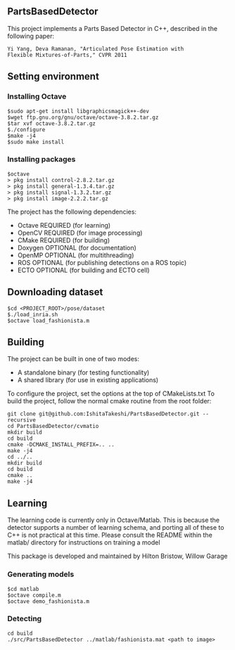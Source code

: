 PartsBasedDetector
------------------

This project implements a Parts Based Detector in C++, described in the
following paper:

    Yi Yang, Deva Ramanan, "Articulated Pose Estimation with
    Flexible Mixtures-of-Parts," CVPR 2011

## Setting environment
### Installing Octave

```
$sudo apt-get install libgraphicsmagick++-dev
$wget ftp.gnu.org/gnu/octave/octave-3.8.2.tar.gz
$tar xvf octave-3.8.2.tar.gz
$./configure
$make -j4
$sudo make install
```

### Installing packages

```
$octave
> pkg install control-2.8.2.tar.gz
> pkg install general-1.3.4.tar.gz
> pkg install signal-1.3.2.tar.gz
> pkg install image-2.2.2.tar.gz
```

The project has the following dependencies:

* Octave  REQUIRED (for learning)
* OpenCV  REQUIRED (for image processing)
* CMake   REQUIRED (for building)
* Doxygen OPTIONAL (for documentation)
* OpenMP  OPTIONAL (for multithreading)
* ROS     OPTIONAL (for publishing detections on a ROS topic)
* ECTO    OPTIONAL (for building and ECTO cell)

## Downloading dataset

```
$cd <PROJECT_ROOT>/pose/dataset
$./load_inria.sh
$octave load_fashionista.m
```

## Building
The project can be built in one of two modes:

* A standalone binary (for testing functionality)
* A shared library    (for use in existing applications)

To configure the project, set the options at the top of CMakeLists.txt
To build the project, follow the normal cmake routine from the root folder:

```
git clone git@github.com:IshitaTakeshi/PartsBasedDetector.git --recursive
cd PartsBasedDetector/cvmatio
mkdir build
cd build
cmake -DCMAKE_INSTALL_PREFIX=.. ..
make -j4
cd ../..
mkdir build
cd build
cmake ..
make -j4
```

## Learning
The learning code is currently only in Octave/Matlab. This is because 
the detector supports a number of learning schema, and porting all of 
these to C++ is not practical at this time.
Please consult the README within the matlab/ directory for instructions
on training a model

This package is developed and maintained by Hilton Bristow, Willow Garage

### Generating models

```
$cd matlab
$octave compile.m
$octave demo_fashionista.m
```

### Detecting
```
cd build
./src/PartsBasedDetector ../matlab/fashionista.mat <path to image>
```
